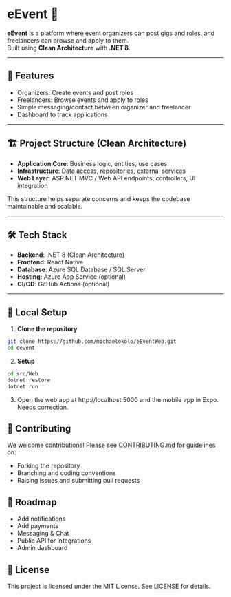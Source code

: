 # eEvent 🎉

**eEvent** is a platform where event organizers can post gigs and roles, and freelancers can browse and apply to them.  
Built using **Clean Architecture** with **.NET 8**.

---

## 🚀 Features

- Organizers: Create events and post roles  
- Freelancers: Browse events and apply to roles  
- Simple messaging/contact between organizer and freelancer  
- Dashboard to track applications  

---

## 🏗️ Project Structure (Clean Architecture)

- **Application Core**: Business logic, entities, use cases  
- **Infrastructure**: Data access, repositories, external services  
- **Web Layer**: ASP.NET MVC / Web API endpoints, controllers, UI integration  

This structure helps separate concerns and keeps the codebase maintainable and scalable.

---

## 🛠️ Tech Stack

- **Backend**: .NET 8 (Clean Architecture)  
- **Frontend**: React Native  
- **Database**: Azure SQL Database / SQL Server  
- **Hosting**: Azure App Service (optional)  
- **CI/CD**: GitHub Actions (optional)  

---

## 🔧 Local Setup

1. **Clone the repository**
```bash
git clone https://github.com/michaelokolo/eEventWeb.git
cd eevent
```

2. **Setup**
```bash
cd src/Web
dotnet restore
dotnet run
```

3. Open the web app at http://localhost:5000 and the mobile app in Expo. Needs correction.

## 🤝 Contributing

We welcome contributions! Please see [CONTRIBUTING.md](CONTRIBUTING.md) for guidelines on:
- Forking the repository
- Branching and coding conventions
- Raising issues and submitting pull requests

## 📌 Roadmap
 - Add notifications
 - Add payments
 - Messaging & Chat
 - Public API for integrations
 - Admin dashboard

## 📜 License
This project is licensed under the MIT License. See [LICENSE](LICENSE) for details.
